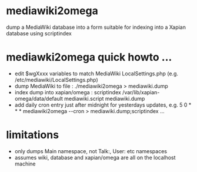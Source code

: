 # mediawiki2omega
dump a MediaWiki database into a form suitable for indexing into a Xapian database using scriptindex

# mediawki2omega quick howto ...

- edit $wgXxxx variables to match MediaWiki LocalSettings.php (e.g. /etc/mediawiki/LocalSettings.php)
- dump MediaWiki to file : ./mediawiki2omega > mediawiki.dump
- index dump into xapian/omega : scriptindex /var/lib/xapian-omega/data/default mediawiki.script mediawiki.dump
- add daily cron entry just after midnight for yesterdays updates, e.g. 5 0 \* \* \* mediawiki2omega --cron > mediawiki.dump;scriptindex ...

# limitations

- only dumps Main namespace, not Talk:, User: etc namespaces
- assumes wiki, database and xapian/omega are all on the localhost machine

